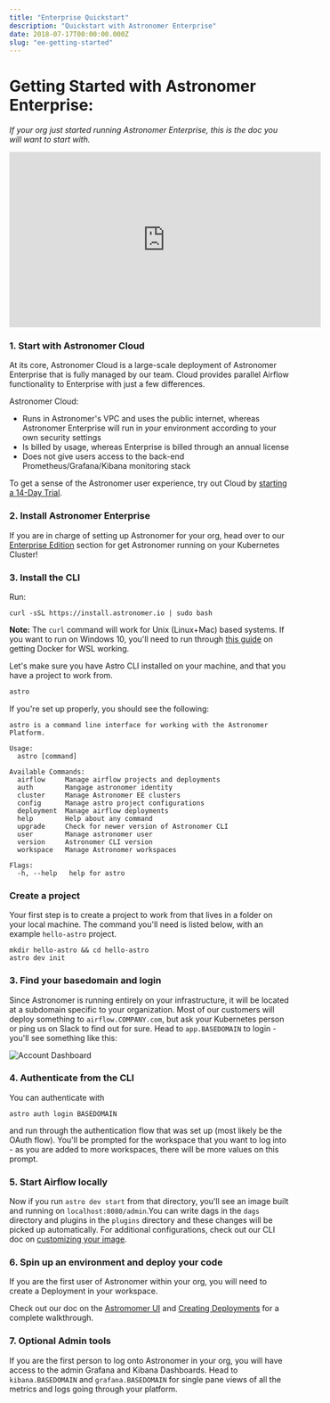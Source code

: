 ```yaml
---
title: "Enterprise Quickstart"
description: "Quickstart with Astronomer Enterprise"
date: 2018-07-17T00:00:00.000Z
slug: "ee-getting-started"
---
```



# Getting Started with Astronomer Enterprise:

_If your org just started running Astronomer Enterprise, this is the doc you will want to start with._

<iframe width="560" height="315" src="https://www.youtube.com/embed/02au2O3vDTk" frameborder="0" allow="accelerometer; autoplay; encrypted-media; gyroscope; picture-in-picture" allowfullscreen></iframe>


### 1. Start with Astronomer Cloud

At its core, Astronomer Cloud is a large-scale deployment of Astronomer Enterprise that is fully managed by our team. Cloud provides parallel Airflow functionality to Enterprise with just a few differences.

Astronomer Cloud:

- Runs in Astronomer's VPC and uses the public internet, whereas Astronomer Enterprise will run in *your* environment according to your own security settings
- Is billed by usage, whereas Enterprise is billed through an annual license
- Does not give users access to the back-end Prometheus/Grafana/Kibana monitoring stack

To get a sense of the Astronomer user experience, try out Cloud by [starting a 14-Day Trial](https://www.astronomer.io/trial/).

### 2. Install Astronomer Enterprise

If you are in charge of setting up Astronomer for your org, head over to our [Enterprise Edition](https://www.astronomer.io/docs/ee-overview/) section for get Astronomer running on your Kubernetes Cluster!


### 3. Install the CLI

Run:

```
curl -sSL https://install.astronomer.io | sudo bash

```

**Note:** The `curl` command will work for Unix (Linux+Mac) based systems. If you want to run on Windows 10, you'll need to run through [this guide](https://www.astronomer.io/docs/cli-installation-windows-10/?_ga=2.105008643.146962510.1554994254-1828434170.1536931577) on getting Docker for WSL working.


Let's make sure you have Astro CLI installed on your machine, and that you have a project to work from.

```bash
astro
```

If you're set up properly, you should see the following:

```
astro is a command line interface for working with the Astronomer Platform.

Usage:
  astro [command]

Available Commands:
  airflow     Manage airflow projects and deployments
  auth        Mangage astronomer identity
  cluster     Manage Astronomer EE clusters
  config      Manage astro project configurations
  deployment  Manage airflow deployments
  help        Help about any command
  upgrade     Check for newer version of Astronomer CLI
  user        Manage astronomer user
  version     Astronomer CLI version
  workspace   Manage Astronomer workspaces

Flags:
  -h, --help   help for astro
```

### Create a project

Your first step is to create a project to work from that lives in a folder on your local machine. The command you'll need is listed below, with an example `hello-astro` project.

 ```
mkdir hello-astro && cd hello-astro
astro dev init
 ```

### 3. Find your basedomain and login

Since Astronomer is running entirely on your infrastructure, it will be located at a subdomain specific to your organization. Most of our customers will deploy something to `airflow.COMPANY.com`, but ask your Kubernetes person or ping us on Slack to find out for sure. Head to `app.BASEDOMAIN` to login - you'll see something like this:

![Account Dashboard](https://s3.amazonaws.com/astronomer-cdn/website/img/guides/account_dashboard.png)


### 4. Authenticate from the CLI

You can authenticate with

`astro auth login BASEDOMAIN`

and run through the authentication flow that was set up (most likely be the OAuth flow). You'll be prompted for the workspace that you want to log into - as you are added to more workspaces, there will be more values on this prompt.

### 5. Start Airflow locally

Now if you run `astro dev start` from that directory, you'll see an image built and running on `localhost:8080/admin`.You can write dags in the `dags` directory and plugins in the `plugins` directory and these changes will be picked up automatically. For additional configurations, check out our CLI doc on [customizing your image](https://www.astronomer.io/docs/customizing-your-image/).


### 6. Spin up an environment and deploy your code

If you are the first user of Astronomer within your org, you will need to create a Deployment in your workspace.

Check out our doc on the [Astromomer UI](https://www.astronomer.io/docs/astronomer-ui/) and [Creating Deployments](https://www.astronomer.io/docs/create-deployment-deploying-code/) for a complete walkthrough.


### 7. **Optional** Admin tools

If you are the first person to log onto Astronomer in your org, you will have access to the admin Grafana and Kibana Dashboards. Head to `kibana.BASEDOMAIN` and `grafana.BASEDOMAIN` for single pane views of all the metrics and logs going through your platform.
